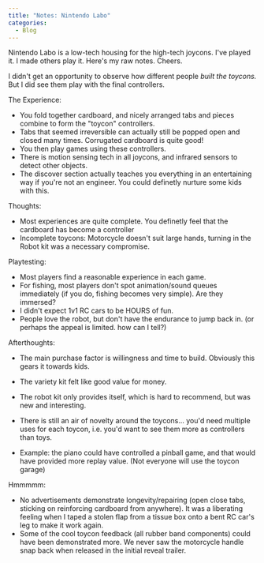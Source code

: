 ```yaml
--- 
title: "Notes: Nintendo Labo"
categories:
  - Blog
---
```


Nintendo Labo is a low-tech housing for the high-tech joycons.
I've played it. I made others play it. Here's my raw notes. Cheers.

I didn't get an opportunity to observe how different people <i>built the toycons.</i> 
But I did see them play with the final controllers. 

The Experience:
 - You fold together cardboard, and nicely arranged tabs and pieces combine to form the "toycon" controllers.
 - Tabs that seemed irreversible can actually still be popped open and closed many times. Corrugated cardboard is quite good!
 - You then play games using these controllers.
 - There is motion sensing tech in all joycons, and infrared sensors to detect other objects.
 - The discover section actually teaches you everything in an entertaining way if you're not an engineer. You could definetly nurture some kids with this.

Thoughts:
 - Most experiences are quite complete. You definetly feel that the cardboard has become a controller
 - Incomplete toycons: Motorcycle doesn't suit large hands, turning in the Robot kit was a necessary compromise.

Playtesting:
 - Most players find a reasonable experience in each game. 
 - For fishing, most players don't spot animation/sound queues immediately (if you do, fishing becomes very simple). Are they immersed?
 - I didn't expect 1v1 RC cars to be HOURS of fun.
 - People love the robot, but don't have the endurance to jump back in. (or perhaps the appeal is limited. how can I tell?)
 
Afterthoughts:
 - The main purchase factor is willingness and time to build. Obviously this gears it towards kids.
 - The variety kit felt like good value for money. 
 - The robot kit only provides itself, which is hard to recommend, but was new and interesting.
 
 - There is still an air of novelty around the toycons... you'd need multiple uses for each toycon, i.e. you'd want to see them more as controllers than toys.
 - Example: the piano could have controlled a pinball game, and that would have provided more replay value. (Not everyone will use the toycon garage)
 
Hmmmmm:
 - No advertisements demonstrate longevity/repairing (open close tabs, sticking on reinforcing cardboard from anywhere).
 It was a liberating feeling when I taped a stolen flap from a tissue box onto a bent RC car's leg to make it work again. 
 - Some of the cool toycon feedback (all rubber band components) could have been demonstrated more. We never saw the motorcycle handle snap back when released in the initial reveal trailer.
 